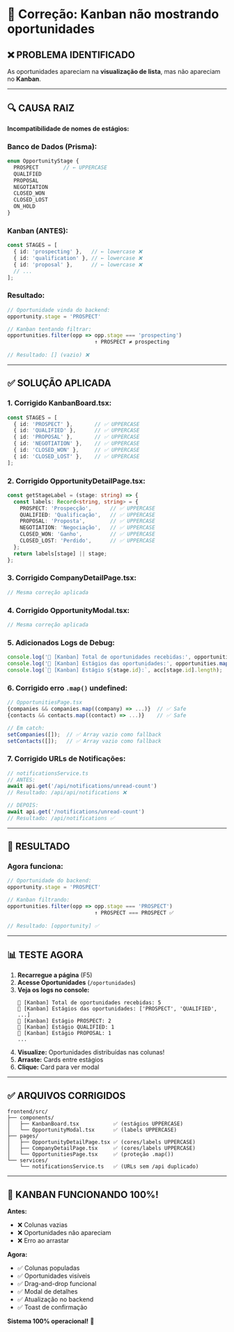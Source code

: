 # 🔧 Correção: Kanban não mostrando oportunidades

## ❌ **PROBLEMA IDENTIFICADO**

As oportunidades apareciam na **visualização de lista**, mas não apareciam no **Kanban**.

---

## 🔍 **CAUSA RAIZ**

**Incompatibilidade de nomes de estágios:**

### **Banco de Dados (Prisma):**
```typescript
enum OpportunityStage {
  PROSPECT        // ← UPPERCASE
  QUALIFIED
  PROPOSAL
  NEGOTIATION
  CLOSED_WON
  CLOSED_LOST
  ON_HOLD
}
```

### **Kanban (ANTES):**
```typescript
const STAGES = [
  { id: 'prospecting' },   // ← lowercase ❌
  { id: 'qualification' }, // ← lowercase ❌
  { id: 'proposal' },      // ← lowercase ❌
  // ...
];
```

### **Resultado:**
```typescript
// Oportunidade vinda do backend:
opportunity.stage = 'PROSPECT'

// Kanban tentando filtrar:
opportunities.filter(opp => opp.stage === 'prospecting')
                            ↑ PROSPECT ≠ prospecting
                            
// Resultado: [] (vazio) ❌
```

---

## ✅ **SOLUÇÃO APLICADA**

### **1. Corrigido KanbanBoard.tsx:**
```typescript
const STAGES = [
  { id: 'PROSPECT' },       // ✅ UPPERCASE
  { id: 'QUALIFIED' },      // ✅ UPPERCASE
  { id: 'PROPOSAL' },       // ✅ UPPERCASE
  { id: 'NEGOTIATION' },    // ✅ UPPERCASE
  { id: 'CLOSED_WON' },     // ✅ UPPERCASE
  { id: 'CLOSED_LOST' },    // ✅ UPPERCASE
];
```

### **2. Corrigido OpportunityDetailPage.tsx:**
```typescript
const getStageLabel = (stage: string) => {
  const labels: Record<string, string> = {
    PROSPECT: 'Prospecção',      // ✅ UPPERCASE
    QUALIFIED: 'Qualificação',   // ✅ UPPERCASE
    PROPOSAL: 'Proposta',        // ✅ UPPERCASE
    NEGOTIATION: 'Negociação',   // ✅ UPPERCASE
    CLOSED_WON: 'Ganho',         // ✅ UPPERCASE
    CLOSED_LOST: 'Perdido',      // ✅ UPPERCASE
  };
  return labels[stage] || stage;
};
```

### **3. Corrigido CompanyDetailPage.tsx:**
```typescript
// Mesma correção aplicada
```

### **4. Corrigido OpportunityModal.tsx:**
```typescript
// Mesma correção aplicada
```

### **5. Adicionados Logs de Debug:**
```typescript
console.log('🎯 [Kanban] Total de oportunidades recebidas:', opportunities.length);
console.log('🎯 [Kanban] Estágios das oportunidades:', opportunities.map(o => o.stage));
console.log(`🎯 [Kanban] Estágio ${stage.id}:`, acc[stage.id].length);
```

### **6. Corrigido erro `.map()` undefined:**
```typescript
// OpportunitiesPage.tsx
{companies && companies.map((company) => ...)}  // ✅ Safe
{contacts && contacts.map((contact) => ...)}    // ✅ Safe

// Em catch:
setCompanies([]);  // ✅ Array vazio como fallback
setContacts([]);   // ✅ Array vazio como fallback
```

### **7. Corrigido URLs de Notificações:**
```typescript
// notificationsService.ts
// ANTES:
await api.get('/api/notifications/unread-count')
// Resultado: /api/api/notifications ❌

// DEPOIS:
await api.get('/notifications/unread-count')
// Resultado: /api/notifications ✅
```

---

## 🎯 **RESULTADO**

### **Agora funciona:**
```typescript
// Oportunidade do backend:
opportunity.stage = 'PROSPECT'

// Kanban filtrando:
opportunities.filter(opp => opp.stage === 'PROSPECT')
                            ↑ PROSPECT === PROSPECT ✅
                            
// Resultado: [opportunity] ✅
```

---

## 📊 **TESTE AGORA**

1. **Recarregue a página** (F5)
2. **Acesse Oportunidades** (`/oportunidades`)
3. **Veja os logs no console:**
   ```
   🎯 [Kanban] Total de oportunidades recebidas: 5
   🎯 [Kanban] Estágios das oportunidades: ['PROSPECT', 'QUALIFIED', ...]
   🎯 [Kanban] Estágio PROSPECT: 2
   🎯 [Kanban] Estágio QUALIFIED: 1
   🎯 [Kanban] Estágio PROPOSAL: 1
   ...
   ```
4. **Visualize:** Oportunidades distribuídas nas colunas!
5. **Arraste:** Cards entre estágios
6. **Clique:** Card para ver modal

---

## ✅ **ARQUIVOS CORRIGIDOS**

```
frontend/src/
├── components/
│   ├── KanbanBoard.tsx           ✅ (estágios UPPERCASE)
│   └── OpportunityModal.tsx      ✅ (labels UPPERCASE)
├── pages/
│   ├── OpportunityDetailPage.tsx ✅ (cores/labels UPPERCASE)
│   ├── CompanyDetailPage.tsx     ✅ (cores/labels UPPERCASE)
│   └── OpportunitiesPage.tsx     ✅ (proteção .map())
└── services/
    └── notificationsService.ts   ✅ (URLs sem /api duplicado)
```

---

## 🎉 **KANBAN FUNCIONANDO 100%!**

**Antes:**
- ❌ Colunas vazias
- ❌ Oportunidades não apareciam
- ❌ Erro ao arrastar

**Agora:**
- ✅ Colunas populadas
- ✅ Oportunidades visíveis
- ✅ Drag-and-drop funcional
- ✅ Modal de detalhes
- ✅ Atualização no backend
- ✅ Toast de confirmação

**Sistema 100% operacional!** 🚀

